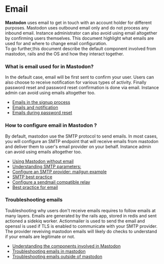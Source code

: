 Email
=====

**Mastodon** uses email to get in touch with an account holder for different purposes.
Mastodon uses outbound email only and do not process any inbound email.
Instance administrator can also avoid using email altogether by confirming users themselves.
This document highlight what emails are used for and where to change email configuration.  
To go further,this document describe the default component involved from mastodon, rails and the OS and how they interact together.
 
### What is email used for in Mastodon?
In the default case, email will be first sent to confirm your user.
Users can also choose to receive notification for various types of activity.
Finally password reset and password reset confirmation is done via email.
Instance admin can avoid using emails altogether too.
- [Emails in the signup process](diagrams/README.md#sign-up-process)
- [Emails and notification](diagrams/README.md#notification-process)
- [Emails during password reset](diagrams/README.md#password-reset-process)

### How to configure email in Mastodon ?
By default, mastodon use the SMTP protocol to send emails.
In most cases, you will configure an SMTP endpoint that will receive emails from mastodon and deliver them to user's email provider on your behalf.
Instance admin can avoid using emails altogether too.
- [Using Mastodon without email](configuration/README.md#without_emails)
- [Understanding SMTP parameters:](configuration/README.md#smtp_parameters)
- [Configure an SMTP provider: mailgun example](configuration/README.md#mailgun_example)
- [SMTP best practice](configuration/README.md#smtp_best_practice)
- [Configure a sendmail compatible relay](configuration/README.md#sendmail_example)
- [Best practice for email](configuration/README.md#email_best_practice)

### Troubleshooting emails
Toubleshooting why users don't receive emails requires to follow emails at many layers. Emails are generated by the rails app, stored in redis and sent actioned a sidekiq worker. Actionmailer is used to send the email and openssl is used if TLS is enabled to communicate with your SMTP provider. 
The provider reveiving mastodon emails will likely do checks to understand if your emails are legitimate or not.
- [Understanding the components involved in Mastodon](troubleshooting/README.md#email_workflow)
- [Troubleshooting emails in mastodon](troubleshooting/README.md#emails_inside_mastodon)
- [Troubleshooting emails outside of mastodon](troubleshooting/README.md#emails_outside_mastodon)
